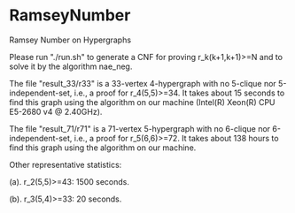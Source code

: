 # RamseyNumber
Ramsey Number on Hypergraphs

Please run "./run.sh" to generate a CNF for proving r_k(k+1,k+1)>=N and to solve it by the algorithm nae_neg.




The file "result_33/r33" is a 33-vertex 4-hypergraph with no 5-clique nor 5-independent-set, i.e., a proof for r_4(5,5)>=34. 
It takes about 15 seconds to find this graph using the algorithm on our machine (Intel(R) Xeon(R) CPU E5-2680 v4 @ 2.40GHz).

The file "result_71/r71" is a 71-vertex 5-hypergraph with no 6-clique nor 6-independent-set, i.e., a proof for r_5(6,6)>=72. 
It takes about 138 hours to find this graph using the algorithm on our machine.

Other representative statistics:

(a). r_2(5,5)>=43: 1500 seconds.

(b). r_3(5,4)>=33: 20 seconds.
